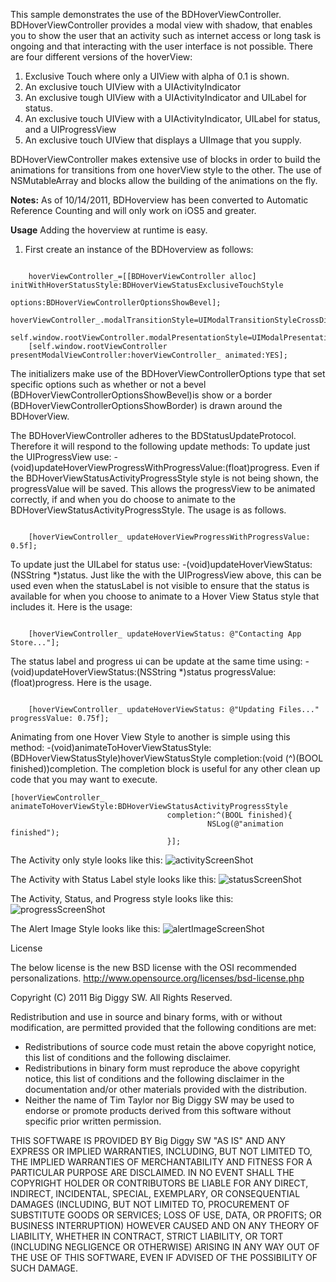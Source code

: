This sample demonstrates the use of the BDHoverViewController.  BDHoverViewController provides a modal view with shadow, that enables you to show the user that an activity such as internet access or long task is ongoing and that interacting with the user interface is not possible.  There are four different versions of the hoverView:

1.  Exclusive Touch where only a UIView with alpha of 0.1 is shown.
2.  An exclusive touch UIView with a UIActivityIndicator
3.  An exclusive tough UIView with a UIActivityIndicator and UILabel for status.
4.  An exclusive touch UIView with a UIActivityIndicator, UILabel for status, and a UIProgressView
5.  An exclusive touch UIView that displays a UIImage that you supply.

BDHoverViewController makes extensive use of blocks in order to build the animations for transitions from one hoverView style to the other.  The use of NSMutableArray and blocks allow the building of the animations on the fly.

**Notes:**  As of 10/14/2011, BDHoverview has been converted to Automatic Reference Counting and will only work on iOS5 and greater.

**Usage**
Adding the hoverview at runtime is easy.
1.  First create an instance of the BDHoverview as follows:
<pre><code>
    hoverViewController_=[[BDHoverViewController alloc] initWithHoverStatusStyle:BDHoverViewStatusExclusiveTouchStyle
                                                                         options:BDHoverViewControllerOptionsShowBevel];
    hoverViewController_.modalTransitionStyle=UIModalTransitionStyleCrossDissolve;
    self.window.rootViewController.modalPresentationStyle=UIModalPresentationCurrentContext;
    [self.window.rootViewController presentModalViewController:hoverViewController_ animated:YES]; 
</code></pre>

The initializers make use of the BDHoverViewControllerOptions type that set specific options such as whether or not a bevel (BDHoverViewControllerOptionsShowBevel)is show or a border (BDHoverViewControllerOptionsShowBorder) is drawn around the BDHoverView.

The BDHoverViewController adheres to the BDStatusUpdateProtocol.  Therefore it will respond to the following update methods:
To update just the UIProgressView use: -(void)updateHoverViewProgressWithProgressValue:(float)progress.  Even if the BDHoverViewStatusActivityProgressStyle style is not being shown, the progressValue will be saved.  This allows the progressView to be animated correctly, if and when you do choose to animate to the BDHoverViewStatusActivityProgressStyle.  The usage is as follows.
<pre><code>
    [hoverViewController_ updateHoverViewProgressWithProgressValue: 0.5f];
</code></pre>

To update just the UILabel for status use: -(void)updateHoverViewStatus:(NSString *)status.  Just like the with the UIProgressView above, this can be used even when the statusLabel is not visible to ensure that the status is available for when you choose to animate to a Hover View Status style that includes it.  Here is the usage:
<pre><code>
    [hoverViewController_ updateHoverViewStatus: @"Contacting App Store..."];
</code></pre>

The status label and progress ui can be update at the same time using: -(void)updateHoverViewStatus:(NSString *)status progressValue:(float)progress.  Here is the usage.
<pre><code>
    [hoverViewController_ updateHoverViewStatus: @"Updating Files..." progressValue: 0.75f];
</code></pre>

Animating from one Hover View Style to another is simple using this method:  -(void)animateToHoverViewStatusStyle:(BDHoverViewStatusStyle)hoverViewStatusStyle completion:(void (^)(BOOL finished))completion.  The completion block is useful for any other clean up code that you may want to execute.
<pre><code>[hoverViewController_ animateToHoverViewStyle:BDHoverViewStatusActivityProgressStyle
                                   completion:^(BOOL finished){
                                            NSLog(@"animation finished");
                                   }];</code></pre>

The Activity only style looks like this:
![activityScreenShot](https://github.com/toolmanGitHub/BDHoverViewController/raw/master/activityScreenShot.png)

The Activity with Status Label style looks like this:
![statusScreenShot](https://github.com/toolmanGitHub/BDHoverViewController/raw/master/statusScreenShot.png)

The Activity, Status, and Progress style looks like this:
![progressScreenShot](https://github.com/toolmanGitHub/BDHoverViewController/raw/master/progressScreenShot.png)

The Alert Image Style looks like this:
![alertImageScreenShot](https://github.com/toolmanGitHub/BDHoverViewController/raw/master/alertImageScreenShot.png)

License

The below license is the new BSD license with the OSI recommended personalizations.
 <http://www.opensource.org/licenses/bsd-license.php>
 
 Copyright (C) 2011 Big Diggy SW. All Rights Reserved.
 
 Redistribution and use in source and binary forms, with or without  modification, are permitted provided that the following conditions are met:
 
 * Redistributions of source code must retain the above copyright notice,  this list of conditions and the following disclaimer.
 * Redistributions in binary form must reproduce the above copyright notice, this list of conditions and the following disclaimer in the documentation and/or other materials provided with the distribution.
 * Neither the name of Tim Taylor nor Big Diggy SW may be used to endorse or promote products derived from this software without specific prior written permission.
 
THIS SOFTWARE IS PROVIDED BY Big Diggy SW "AS IS" AND ANY EXPRESS OR IMPLIED WARRANTIES, INCLUDING, BUT NOT LIMITED TO, THE IMPLIED WARRANTIES OF MERCHANTABILITY AND FITNESS FOR A PARTICULAR PURPOSE ARE DISCLAIMED. IN NO EVENT SHALL THE COPYRIGHT HOLDER OR CONTRIBUTORS BE LIABLE FOR ANY DIRECT, INDIRECT, INCIDENTAL, SPECIAL, EXEMPLARY, OR CONSEQUENTIAL DAMAGES (INCLUDING, BUT NOT LIMITED TO, PROCUREMENT OF SUBSTITUTE GOODS OR SERVICES; LOSS OF USE, DATA, OR PROFITS; OR BUSINESS INTERRUPTION) HOWEVER CAUSED AND ON ANY THEORY OF LIABILITY, WHETHER IN CONTRACT, STRICT LIABILITY, OR TORT (INCLUDING  NEGLIGENCE OR OTHERWISE) ARISING IN ANY WAY OUT OF THE USE OF THIS SOFTWARE, EVEN IF ADVISED OF THE POSSIBILITY OF SUCH DAMAGE.
